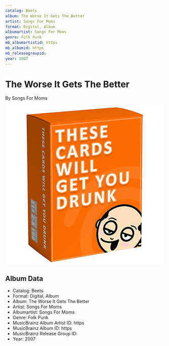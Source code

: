 ```yaml
---
catalog: Beets
album: The Worse It Gets The Better
artist: Songs For Moms
format: Digital, Album
albumartist: Songs For Moms
genre: Folk Punk
mb_albumartistid: https
mb_albumid: https
mb_releasegroupid: 
year: 2007
---
```


# The Worse It Gets The Better

By Songs For Moms

![](../../assets/beetscovers/Songs_For_Moms-The_Worse_It_Gets_The_Better.jpg)

## Album Data

- Catalog: Beets
- Format: Digital, Album
- Album: The Worse It Gets The Better
- Artist: Songs For Moms
- Albumartist: Songs For Moms
- Genre: Folk Punk
- MusicBrainz Album Artist ID: https
- MusicBrainz Album ID: https
- MusicBrainz Release Group ID: 
- Year: 2007

